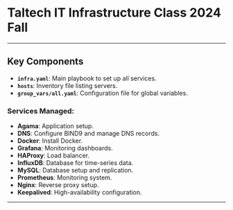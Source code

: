 # Taltech IT Infrastructure Class 2024 Fall

---

## Key Components

- **`infra.yaml`**: Main playbook to set up all services.
- **`hosts`**: Inventory file listing servers.
- **`group_vars/all.yaml`**: Configuration file for global variables.

### Services Managed:
- **Agama**: Application setup.
- **DNS**: Configure BIND9 and manage DNS records.
- **Docker**: Install Docker.
- **Grafana**: Monitoring dashboards.
- **HAProxy**: Load balancer.
- **InfluxDB**: Database for time-series data.
- **MySQL**: Database setup and replication.
- **Prometheus**: Monitoring system.
- **Nginx**: Reverse proxy setup.
- **Keepalived**: High-availability configuration.

---